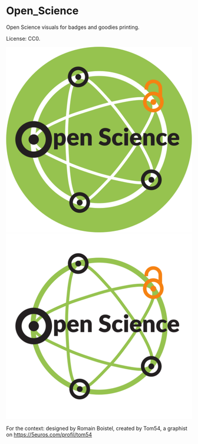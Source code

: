 # Open_Science
Open Science visuals for badges and goodies printing.

License: CC0.


![alt text](https://github.com/RomBoistel/Open_Science/blob/master/Raster/OpenScience_v1a.png?raw=true)
![alt text](https://github.com/RomBoistel/Open_Science/blob/master/Raster/OpenScience_v2a.png?raw=true)


For the context: designed by Romain Boistel, created by Tom54, a graphist on https://5euros.com/profil/tom54
